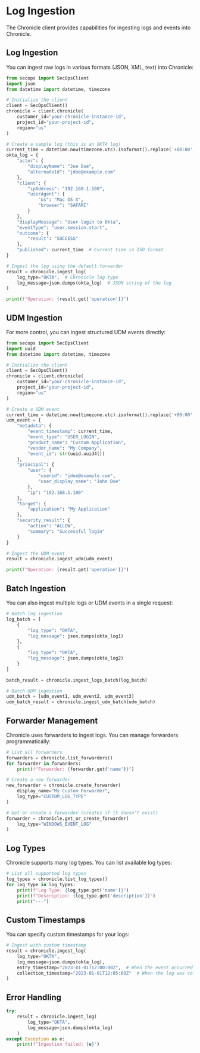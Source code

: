 # Log Ingestion

The Chronicle client provides capabilities for ingesting logs and events into Chronicle.

## Log Ingestion

You can ingest raw logs in various formats (JSON, XML, text) into Chronicle:

```python
from secops import SecOpsClient
import json
from datetime import datetime, timezone

# Initialize the client
client = SecOpsClient()
chronicle = client.chronicle(
    customer_id="your-chronicle-instance-id",
    project_id="your-project-id",
    region="us"
)

# Create a sample log (this is an OKTA log)
current_time = datetime.now(timezone.utc).isoformat().replace('+00:00', 'Z')
okta_log = {
    "actor": {
        "displayName": "Joe Doe",
        "alternateId": "jdoe@example.com"
    },
    "client": {
        "ipAddress": "192.168.1.100",
        "userAgent": {
            "os": "Mac OS X",
            "browser": "SAFARI"
        }
    },
    "displayMessage": "User login to Okta",
    "eventType": "user.session.start",
    "outcome": {
        "result": "SUCCESS"
    },
    "published": current_time  # Current time in ISO format
}

# Ingest the log using the default forwarder
result = chronicle.ingest_log(
    log_type="OKTA",  # Chronicle log type
    log_message=json.dumps(okta_log)  # JSON string of the log
)

print(f"Operation: {result.get('operation')}")
```

## UDM Ingestion

For more control, you can ingest structured UDM events directly:

```python
from secops import SecOpsClient
import uuid
from datetime import datetime, timezone

# Initialize the client
client = SecOpsClient()
chronicle = client.chronicle(
    customer_id="your-chronicle-instance-id",
    project_id="your-project-id",
    region="us"
)

# Create a UDM event
current_time = datetime.now(timezone.utc).isoformat().replace('+00:00', 'Z')
udm_event = {
    "metadata": {
        "event_timestamp": current_time,
        "event_type": "USER_LOGIN",
        "product_name": "Custom Application",
        "vendor_name": "My Company",
        "event_id": str(uuid.uuid4())
    },
    "principal": {
        "user": {
            "userid": "jdoe@example.com",
            "user_display_name": "John Doe"
        },
        "ip": "192.168.1.100"
    },
    "target": {
        "application": "My Application"
    },
    "security_result": {
        "action": "ALLOW",
        "summary": "Successful login"
    }
}

# Ingest the UDM event
result = chronicle.ingest_udm(udm_event)

print(f"Operation: {result.get('operation')}")
```

## Batch Ingestion

You can also ingest multiple logs or UDM events in a single request:

```python
# Batch log ingestion
log_batch = [
    {
        "log_type": "OKTA",
        "log_message": json.dumps(okta_log1)
    },
    {
        "log_type": "OKTA",
        "log_message": json.dumps(okta_log2)
    }
]

batch_result = chronicle.ingest_logs_batch(log_batch)

# Batch UDM ingestion
udm_batch = [udm_event1, udm_event2, udm_event3]
udm_batch_result = chronicle.ingest_udm_batch(udm_batch)
```

## Forwarder Management

Chronicle uses forwarders to ingest logs. You can manage forwarders programmatically:

```python
# List all forwarders
forwarders = chronicle.list_forwarders()
for forwarder in forwarders:
    print(f"Forwarder: {forwarder.get('name')}")

# Create a new forwarder
new_forwarder = chronicle.create_forwarder(
    display_name="My Custom Forwarder",
    log_type="CUSTOM_LOG_TYPE"
)

# Get or create a forwarder (creates if it doesn't exist)
forwarder = chronicle.get_or_create_forwarder(
    log_type="WINDOWS_EVENT_LOG"
)
```

## Log Types

Chronicle supports many log types. You can list available log types:

```python
# List all supported log types
log_types = chronicle.list_log_types()
for log_type in log_types:
    print(f"Log Type: {log_type.get('name')}")
    print(f"Description: {log_type.get('description')}")
    print("---")
```

## Custom Timestamps

You can specify custom timestamps for your logs:

```python
# Ingest with custom timestamp
result = chronicle.ingest_log(
    log_type="OKTA",
    log_message=json.dumps(okta_log),
    entry_timestamp="2023-01-01T12:00:00Z",  # When the event occurred
    collection_timestamp="2023-01-01T12:05:00Z"  # When the log was collected
)
```

## Error Handling

```python
try:
    result = chronicle.ingest_log(
        log_type="OKTA",
        log_message=json.dumps(okta_log)
    )
except Exception as e:
    print(f"Ingestion failed: {e}")
```
